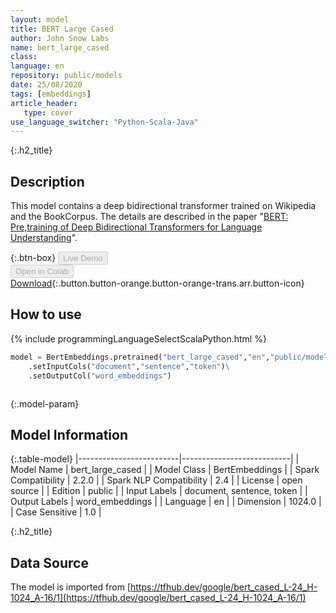```yaml
---
layout: model
title: BERT Large Cased
author: John Snow Labs
name: bert_large_cased
class: 
language: en
repository: public/models
date: 25/08/2020
tags: [embeddings]
article_header:
   type: cover
use_language_switcher: "Python-Scala-Java"
---
```


{:.h2_title}
## Description 
This model contains a deep bidirectional transformer trained on Wikipedia and the BookCorpus. The details are described in the paper "[BERT: Pre,training of Deep Bidirectional Transformers for Language Understanding](https://arxiv.org/abs/1810.04805)".



{:.btn-box}
<button class="button button-orange" disabled>Live Demo</button><br/><button class="button button-orange" disabled>Open in Colab</button><br/>[Download](https://s3.amazonaws.com/auxdata.johnsnowlabs.com/public/models/bert_large_cased_en_2.2.0_2.4_1598340717429.zip){:.button.button-orange.button-orange-trans.arr.button-icon}<br/>

## How to use 
<div class="tabs-box" markdown="1">

{% include programmingLanguageSelectScalaPython.html %}

```python
model = BertEmbeddings.pretrained("bert_large_cased","en","public/models")\
	.setInputCols("document","sentence","token")\
	.setOutputCol("word_embeddings")
```

```scala

```
</div>



{:.model-param}
## Model Information

{:.table-model}
|-------------------------|---------------------------|
| Model Name              | bert_large_cased          |
| Model Class             | BertEmbeddings            |
| Spark Compatibility     | 2.2.0                     |
| Spark NLP Compatibility | 2.4                       |
| License                 | open source               |
| Edition                 | public                    |
| Input Labels            | document, sentence, token |
| Output Labels           | word_embeddings           |
| Language                | en                        |
| Dimension               | 1024.0                    |
| Case Sensitive          | 1.0                       |




{:.h2_title}
## Data Source
The model is imported from [https://tfhub.dev/google/bert_cased_L-24_H-1024_A-16/1](https://tfhub.dev/google/bert_cased_L-24_H-1024_A-16/1)

